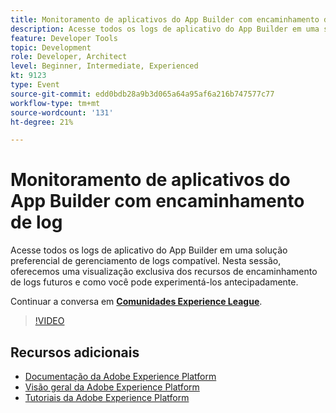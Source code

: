 ```yaml
---
title: Monitoramento de aplicativos do App Builder com encaminhamento de log
description: Acesse todos os logs de aplicativo do App Builder em uma solução preferencial de gerenciamento de logs compatível. Nesta sessão, oferecemos uma visualização exclusiva dos recursos de encaminhamento de logs futuros e como você pode experimentá-los antecipadamente.
feature: Developer Tools
topic: Development
role: Developer, Architect
level: Beginner, Intermediate, Experienced
kt: 9123
type: Event
source-git-commit: edd0bdb28a9b3d065a64a95af6a216b747577c77
workflow-type: tm+mt
source-wordcount: '131'
ht-degree: 21%

---
```


# Monitoramento de aplicativos do App Builder com encaminhamento de log

Acesse todos os logs de aplicativo do App Builder em uma solução preferencial de gerenciamento de logs compatível. Nesta sessão, oferecemos uma visualização exclusiva dos recursos de encaminhamento de logs futuros e como você pode experimentá-los antecipadamente.

Continuar a conversa em **[Comunidades Experience League](https://adobe.ly/3zXM3rp)**.

>[!VIDEO](https://video.tv.adobe.com/v/337568/?quality=12&learn=on&hidetitle=true)

## Recursos adicionais

- [Documentação da Adobe Experience Platform](https://experienceleague.adobe.com/docs/experience-platform.html)
- [Visão geral da Adobe Experience Platform](https://experienceleague.adobe.com/docs/experience-platform/landing/home.html?lang=pt-BR)
- [Tutoriais da Adobe Experience Platform](https://experienceleague.adobe.com/docs/platform-learn/tutorials/overview.html?lang=pt-BR)
